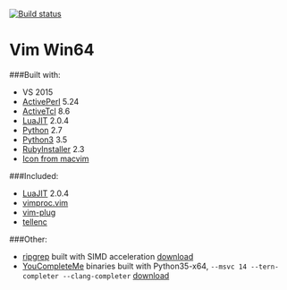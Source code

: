 [![Build status](https://ci.appveyor.com/api/projects/status/bcfb539hhyn02kp6?svg=true)](https://ci.appveyor.com/project/JieC/vim-win64)

# Vim Win64

###Built with:
* VS 2015
* [ActivePerl](http://www.activestate.com/activeperl/downloads) 5.24
* [ActiveTcl](http://www.activestate.com/activetcl/downloads) 8.6
* [LuaJIT](http://luajit.org/download.html) 2.0.4
* [Python](https://www.python.org/downloads/) 2.7
* [Python3](https://www.python.org/downloads/) 3.5
* [RubyInstaller](http://rubyinstaller.org/downloads/) 2.3
* [Icon from macvim](https://github.com/macvim-dev/macvim/blob/master/src/MacVim/icons/MacVim.icns)

###Included:
* [LuaJIT](http://luajit.org/download.html) 2.0.4
* [vimproc.vim](https://github.com/Shougo/vimproc.vim/)
* [vim-plug](https://github.com/junegunn/vim-plug/)
* [tellenc](https://github.com/adah1972/tellenc/)

###Other:
* [ripgrep](https://github.com/BurntSushi/ripgrep/) built with SIMD acceleration [download](https://ci.appveyor.com/project/JieC/ripgrep/build/artifacts)
* [YouCompleteMe](https://github.com/Valloric/YouCompleteMe/) binaries built with Python35-x64, `--msvc 14 --tern-completer --clang-completer` [download](https://ci.appveyor.com/project/JieC/youcompleteme/build/artifacts)
